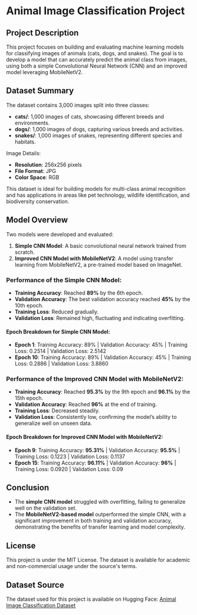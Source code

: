 # Animal Image Classification Project

## Project Description
This project focuses on building and evaluating machine learning models for classifying images of animals (cats, dogs, and snakes). The goal is to develop a model that can accurately predict the animal class from images, using both a simple Convolutional Neural Network (CNN) and an improved model leveraging MobileNetV2.

## Dataset Summary
The dataset contains 3,000 images split into three classes:
- **cats/**: 1,000 images of cats, showcasing different breeds and environments.
- **dogs/**: 1,000 images of dogs, capturing various breeds and activities.
- **snakes/**: 1,000 images of snakes, representing different species and habitats.

Image Details:
- **Resolution**: 256x256 pixels
- **File Format**: JPG
- **Color Space**: RGB

This dataset is ideal for building models for multi-class animal recognition and has applications in areas like pet technology, wildlife identification, and biodiversity conservation.

## Model Overview
Two models were developed and evaluated:
1. **Simple CNN Model**: A basic convolutional neural network trained from scratch.
2. **Improved CNN Model with MobileNetV2**: A model using transfer learning from MobileNetV2, a pre-trained model based on ImageNet.

### Performance of the Simple CNN Model:
- **Training Accuracy**: Reached **89%** by the 6th epoch.
- **Validation Accuracy**: The best validation accuracy reached **45%** by the 10th epoch.
- **Training Loss**: Reduced gradually.
- **Validation Loss**: Remained high, fluctuating and indicating overfitting.

#### Epoch Breakdown for Simple CNN Model:
- **Epoch 1**: Training Accuracy: 89% | Validation Accuracy: 45% | Training Loss: 0.2514 | Validation Loss: 2.5142
- **Epoch 10**: Training Accuracy: 89% | Validation Accuracy: 45% | Training Loss: 0.2886 | Validation Loss: 3.8860

### Performance of the Improved CNN Model with MobileNetV2:
- **Training Accuracy**: Reached **95.3%** by the 9th epoch and **96.1%** by the 15th epoch.
- **Validation Accuracy**: Reached **96%** at the end of training.
- **Training Loss**: Decreased steadily.
- **Validation Loss**: Consistently low, confirming the model’s ability to generalize well on unseen data.

#### Epoch Breakdown for Improved CNN Model with MobileNetV2:
- **Epoch 9**: Training Accuracy: **95.31%** | Validation Accuracy: **95.5%** | Training Loss: 0.1223 | Validation Loss: 0.1137
- **Epoch 15**: Training Accuracy: **96.11%** | Validation Accuracy: **96%** | Training Loss: 0.0920 | Validation Loss: 0.09

## Conclusion
- The **simple CNN model** struggled with overfitting, failing to generalize well on the validation set.
- The **MobileNetV2-based model** outperformed the simple CNN, with a significant improvement in both training and validation accuracy, demonstrating the benefits of transfer learning and model complexity.

## License
This project is under the MIT License. The dataset is available for academic and non-commercial usage under the source's terms.

## Dataset Source
The dataset used for this project is available on Hugging Face:
[Animal Image Classification Dataset]([https://www.kaggle.com/datasets/borhanitrash/animal-image-classification-dataset/data])
